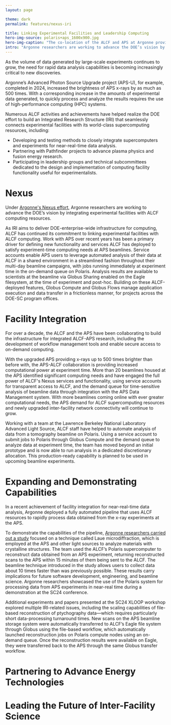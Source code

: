 ```yaml
---
layout: page

theme: dark
permalink: features/nexus-iri

title: Linking Experimental Facilities and Leadership Computing
hero-img-source: polaris+aps_1600x900.jpg
hero-img-caption: "The co-location of the ALCF and APS at Argonne provides an ideal environment for developing and demonstrating capabilities for a broader Integrated Research Infrastructure."
intro: "Argonne researchers are working to advance the DOE’s vision by integrating experimental facilities with ALCF computing resources."
---
```



As the volume of data generated by large-scale experiments continues to grow, the need for rapid data analysis capabilities is becoming increasingly critical to new discoveries. 

Argonne’s Advanced Photon Source Upgrade project (APS-U), for example, completed in 2024, increased the brightness of APS x-rays by as much as 500 times. With a corresponding increase in the amounts of experimental data generated, to quickly process and analyze the results requires the use of high-performance computing (HPC) systems.

Numerous ALCF activities and achievements have helped realize the DOE effort to build an Integrated Research Structure (IRI) that seamlessly connects experimental facilities with its world-class supercomputing resources, including:

-	Developing and testing methods to closely integrate supercomputers and experiments for near-real-time data analysis.
-	Partnering with Pathfinder projects to advance plasma physics and fusion energy research.
-	Participating in leadership groups and technical subcommittees dedicated to the design and implementation of computing facility functionality useful for experimentalists.


# Nexus
Under [Argonne's Nexus effort](https://www.anl.gov/nexus-connect), Argonne researchers are working to advance the DOE’s vision by integrating experimental facilities with ALCF computing resources. 

As IRI aims to deliver DOE-enterprise-wide infrastructure for computing, ALCF has continued its commitment to linking experimental facilities with ALCF computing. Work with APS over recent years has been a primary driver for defining new functionality and services ALCF has deployed to satisfy experiment-time computing needs at APS beamlines. Service accounts enable APS users to leverage automated analysis of their data at ALCF in a shared environment in a streamlined fashion throughout their multi-day beamline campaigns, with jobs running immediately at experiment time in the on-demand queue on Polaris. Analysis results are available to scientists at the beamline via Globus Sharing enabled on the Eagle filesystem, at the time of experiment and post-hoc. Building on these ALCF-deployed features, Globus Compute and Globus Flows manage application execution and data transfer in a frictionless manner, for projects across the DOE-SC program offices.


# Facility Integration

For over a decade, the ALCF and the APS have been collaborating to build the infrastructure for integrated ALCF-APS research, including the development of workflow management tools and enable secure access to on-demand computing.

With the upgraded APS providing x-rays up to 500 times brighter than before with, the APS-ALCF collaboration is providing increased computational power at experiment time. More than 20 beamlines housed at the APS identified significant computing needs and have engaged the full power of ALCF's Nexus services and functionality, using service accounts for transparent access to ALCF, and the demand queue for time-sensitive analysis of beamline data through integration with the APS Data Management system. With more beamlines coming online with ever greater computational needs, the APS demand for ALCF supercomputing resources and newly upgraded inter-facility network connectivity will continue to grow.

Working with a team at the Lawrence Berkeley National Laboratory Advanced Light Source, ALCF staff have helped to automate analysis of data from a tomography beamline on Polaris. Using a service account to submit jobs to Polaris through Globus Compute and the demand queue to analyze data at experiment time, the team has moved beyond an initial prototype and is now able to run analysis in a dedicated discretionary allocation. This production-ready capability is planned to be used in upcoming beamline experiments.

# Expanding and Demonstrating Capabilities

In a recent achievement of facility integration for near-real-time data analysis, Argonne deployed a fully automated pipeline that uses ALCF resources to rapidly process data obtained from the x-ray experiments at the APS.

To demonstrate the capabilities of the pipeline, [Argonne researchers carried out a study](https://www.alcf.anl.gov/news/argonne-team-demonstrates-rapid-cross-facility-data-processing) focused on a technique called Laue microdiffraction, which is employed at the APS and other light sources to analyze materials with crystalline structures. The team used the ALCF’s Polaris supercomputer to reconstruct data obtained from an APS experiment, returning reconstructed scans to the APS within 15 minutes of them being sent to the ALCF. The beamline technique introduced in the study allows users to collect data about 10 times faster than was previously possible.
These results carry implications for future software development, engineering, and beamline science.
Argonne researchers showcased the use of the Polaris system for processing data from APS experiments in near-real time during a demonstration at the SC24 conference.

Additional experiments and papers presented at the SC24 XLOOP workshop explored multiple IRI-related issues, including the scaling capabilities of file-based reconstruction of ptychography data—which requires particularly short data-processing turnaround times. New scans on the APS beamline storage system were automatically transferred to ALCF’s Eagle file system through Globus using the file-based workflow, which automatically launched reconstruction jobs on Polaris compute nodes using an on-demand queue. Once the reconstruction results were available on Eagle, they were transferred back to the APS through the same Globus transfer workflow.

# Partnering to Advance Energy Technologies



# Leading the Future of Inter-Facility Science
